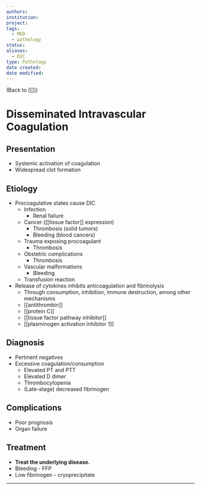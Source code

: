 ```yaml
---
authors: 
institution: 
project: 
tags:
  - MED
  - pathology
status: 
aliases:
  - DIC
type: Pathology
date created: 
date modified:
---
```


(Back to [[]])

# Disseminated Intravascular Coagulation

## Presentation
- Systemic activation of coagulation
- Widespread clot formation
## Etiology
- Procoagulative states cause DIC
	- Infection
		- Renal failure
	- Cancer ([[tissue factor]] expression)
		- Thrombosis (solid tumors)
		- Bleeding (blood cancers)
	- Trauma exposing procoagulant
		- Thrombosis
	- Obstetric complications
		- Thrombosis
	- Vascular malformations
		- Bleeding
	- Transfusion reaction
- Release of cytokines inhibits anticoagulation and fibrinolysis
	- Through consumption, inhibition, immune destruction, among other mechanisms
	- [[antithrombin]]
	- [[protein C]]
	- [[tissue factor pathway inhibitor]]
	- [[plasminogen activation inhibitor 1]]
## Diagnosis
- Pertinent negatives
- Excessive coagulation/consumption
	- Elevated PT and PTT
	- Elevated D dimer
	- Thrombocytopenia
	- (Late-stage) decreased fibrinogen
## Complications
- Poor prognosis
- Organ failure
## Treatment
- **Treat the underlying disease.**
- Bleeding - FFP
- Low fibrinogen - cryoprecipitate

---
